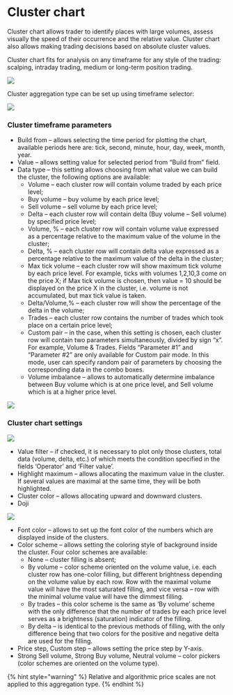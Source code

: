 # Cluster chart

Cluster chart allows trader to identify places with large volumes, assess visually the speed of their occurrence and the relative value. Cluster chart also allows making trading decisions based on absolute cluster values.

Cluster chart fits for analysis on any timeframe for any style of the trading: scalping, intraday trading, medium or long-term position trading.

![](../../../../.gitbook/assets/555.png)

Cluster aggregation type can be set up using timeframe selector:

![](../../../../.gitbook/assets/11%20%281%29.png)

### **Cluster timeframe parameters**

* Build from – allows selecting the time period for plotting the chart, available periods here are: tick, second, minute, hour, day, week, month, year.
* Value – allows setting value for selected period from “Build from” field.
* Data type – this setting allows choosing from what value we can build the cluster, the following options are available:
  * Volume – each cluster row will contain volume traded by each price level;
  * Buy volume – buy volume by each price level;
  * Sell volume – sell volume by each price level;
  * Delta – each cluster row will contain delta \(Buy volume – Sell volume\) by specified price level;
  * Volume, % – each cluster row will contain volume value expressed as a percentage relative to the maximum value of the volume in the cluster;
  * Delta, % – each cluster row will contain delta value expressed as a percentage relative to the maximum value of the delta in the cluster;
  * Max tick volume – each cluster row will show maximum tick volume by each price level. For example, ticks with volumes 1,2,10,3 come on the price X; if Max tick volume is chosen, then value = 10 should be displayed on the price X in the cluster, i.e. volume is not accumulated, but max tick value is taken.
  * Delta/Volume,% – each cluster row will show the percentage of the delta in the volume;
  * Trades – each cluster row contains the number of trades which took place on a certain price level;
  * Custom pair – in the case, when this setting is chosen, each cluster row will contain two parameters simultaneously, divided by sign “x”. For example, Volume & Trades. Fields “Parameter \#1” and “Parameter \#2” are only available for Custom pair mode. In this mode, user can specify random pair of parameters by choosing the corresponding data in the combo boxes.
  *  Volume imbalance – allows to automatically determine imbalance between Buy volume which is at one price level, and Sell volume which is at a higher price level. 

![](../../../../.gitbook/assets/12%20%284%29.png)

### Cluster chart settings

![](../../../../.gitbook/assets/screenshot_3%20%283%29.png)

* Value filter – if checked, it is necessary to plot only those clusters, total data \(volume, delta, etc.\) of which meets the condition specified in the fields ‘Operator’ and ‘Filter value’.
* Highlight maximum – allows allocating the maximum value in the cluster. If several values are maximal at the same time, they will be both highlighted.
* Cluster color – allows allocating upward and downward clusters.
* Doji

![](../../../../.gitbook/assets/up-down-cluster.jpg)

* Font color – allows to set up the font color of the numbers which are displayed inside of the clusters.
* Color scheme – allows setting the coloring style of background inside the cluster. Four color schemes are available:
  * None – cluster filling is absent;
  * By volume – color scheme oriented on the volume value, i.e. each cluster row has one-color filling, but different brightness depending on the volume value by each row. Row with the maximal volume value will have the most saturated filling, and vice versa – row with the minimal volume value will have the dimmest filling.
  * By trades – this color scheme is the same as ‘By volume’ scheme with the only difference that the number of trades by each price level serves as a brightness \(saturation\) indicator of the filling.
  * By delta – is identical to the previous methods of filling, with the only difference being that two colors for the positive and negative delta are used for the filling.
* Price step, Custom step – allows setting the price step by Y-axis.
* Strong Sell volume, Strong Buy volume, Neutral volume – color pickers \(color schemes are oriented on the volume type\).

{% hint style="warning" %}
Relative and algorithmic price scales are not applied to this aggregation type.
{% endhint %}

